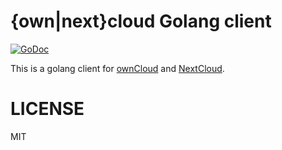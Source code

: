 # {own|next}cloud Golang client
[![GoDoc](https://godoc.org/github.com/remogatto/cloud?status.png)](http://godoc.org/github.com/remogatto/cloud)

This is a golang client for [ownCloud](https://owncloud.com) and
[NextCloud](https://nextcloud.com).

# LICENSE

MIT
